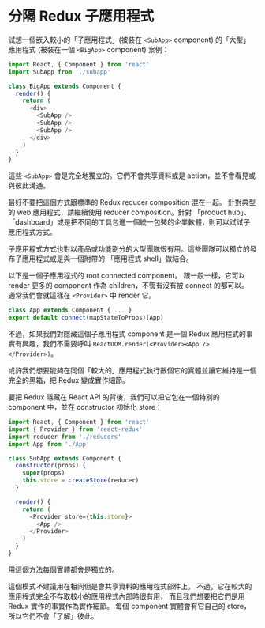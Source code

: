 # 分隔 Redux 子應用程式

試想一個嵌入較小的「子應用程式」(被裝在 `<SubApp>` component) 的「大型」應用程式 (被裝在一個 `<BigApp>` component) 案例：

```js
import React, { Component } from 'react'
import SubApp from './subapp'

class BigApp extends Component {
  render() {
    return (
      <div>
        <SubApp />
        <SubApp />
        <SubApp />
      </div>
    )
  }
}
```

這些 `<SubApp>` 會是完全地獨立的。它們不會共享資料或是 action，並不會看見或與彼此溝通。

最好不要把這個方式跟標準的 Redux reducer composition 混在一起。
針對典型的 web 應用程式，請繼續使用 reducer composition。針對
「product hub」、「dashboard」或是把不同的工具包進一個統一包裝的企業軟體，則可以試試子應用程式方式。

子應用程式方式也對以產品或功能劃分的大型團隊很有用。這些團隊可以獨立的發布子應用程式或是與一個附帶的 「應用程式 shell」做結合。

以下是一個子應用程式的 root connected component。
跟一般一樣，它可以 render 更多的 component 作為 children，不管有沒有被 connect 的都可以。
通常我們會就這樣在 `<Provider>` 中 render 它。

```js
class App extends Component { ... }
export default connect(mapStateToProps)(App)
```

不過，如果我們對隱藏這個子應用程式 component 是一個 Redux 應用程式的事實有興趣，我們不需要呼叫 `ReactDOM.render(<Provider><App /></Provider>)`。

或許我們想要能夠在同個「較大的」應用程式執行數個它的實體並讓它維持是一個完全的黑箱，把 Redux 變成實作細節。

要把 Redux 隱藏在 React API 的背後，我們可以把它包在一個特別的 component 中，並在 constructor 初始化 store：

```js
import React, { Component } from 'react'
import { Provider } from 'react-redux'
import reducer from './reducers'
import App from './App'

class SubApp extends Component {
  constructor(props) {
    super(props)
    this.store = createStore(reducer)
  }

  render() {
    return (
      <Provider store={this.store}>
        <App />
      </Provider>
    )
  }
}
```

用這個方法每個實體都會是獨立的。

這個模式*不*建議用在相同但是會共享資料的應用程式部件上。
不過，它在較大的應用程式完全不存取較小的應用程式內部時很有用，
而且我們想要把它們是用 Redux 實作的事實作為實作細節。
每個 component 實體會有它自己的 store，所以它們不會「了解」彼此。
